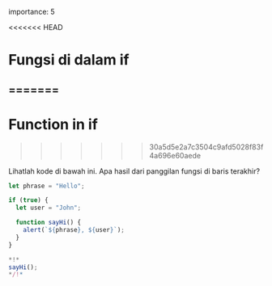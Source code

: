 importance: 5

<<<<<<< HEAD
# Fungsi di dalam if
=======
---
# Function in if
>>>>>>> 30a5d5e2a7c3504c9afd5028f83f4a696e60aede

Lihatlah kode di bawah ini. Apa hasil dari panggilan fungsi di baris terakhir?

```js run
let phrase = "Hello";

if (true) {
  let user = "John";

  function sayHi() {
    alert(`${phrase}, ${user}`);
  }
}

*!*
sayHi();
*/!*
```
